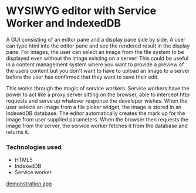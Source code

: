 # WYSIWYG editor with Service Worker and IndexedDB

A GUI consisting of an editor pane and a display pane side by side. A user can type html into the editor pane and see the rendered result in the display pane. For images, the user can select an image from the file system to be displayed even without the image existing on a server! This could be useful in a content management system where you want to provide a preview of the users content but you don't want to have to upload an image to a server before the user has confirmed that they want to save their edit.

This works through the magic of service workers. Service workers have the power to act like a proxy server sitting on the browser, able to intercept http requests and serve up whatever response the developer wishes. When the user selects an image from a file picker widget, the image is stored in an IndexedDB database. The editor automatically creates the mark up for the image from user supplied parameters. When the browser then requests the image from the server, the service worker fetches it from the database and returns it.

### Technologies used
* HTML5
* IndexedDB
* Service worker


[demonstration app](https://richardinho.github.io/wysiwyg-html-editor/)

